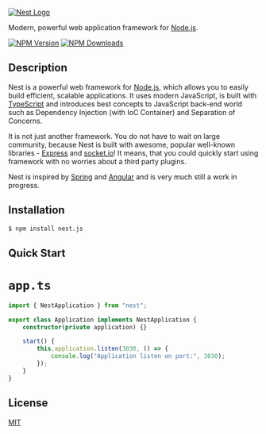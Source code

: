 [![Nest Logo](http://kamilmysliwiec.com/public/nest-logo.png)](http://kamilmysliwiec.com/)

  Modern, powerful web application framework for [Node.js](http://nodejs.org).

  [![NPM Version][npm-image]][npm-url]
  [![NPM Downloads][downloads-image]][downloads-url]

## Description

Nest is a powerful web framework for [Node.js](http://nodejs.org), which allows you to easily build efficient, scalable applications.
It uses modern JavaScript, is built with [TypeScript](http://www.typescriptlang.org) and introduces best concepts to JavaScript back-end world such as Dependency Injection (with IoC Container) and Separation of Concerns.

It is not just another framework. You do not have to wait on large community, because Nest is built with awesome, popular well-known libraries - [Express](https://github.com/expressjs/express) and [socket.io](https://github.com/socketio/socket.io)! It means, that you could quickly start using framework with no worries about a third party plugins.

Nest is inspired by [Spring](https://spring.io) and [Angular](https://angular.io/) and is very much still a work in progress.

## Installation

```bash
$ npm install nest.js
```

## Quick Start

# `app.ts`
```ts
import { NestApplication } from "nest";

export class Application implements NestApplication {
    constructor(private application) {}

    start() {
        this.application.listen(3030, () => {
            console.log("Application listen on port:", 3030);
        });
    }
}
```

## License

  [MIT](LICENSE)

[npm-image]: https://img.shields.io/npm/v/nest.js.svg
[npm-url]: https://npmjs.org/package/nest.js
[downloads-image]: https://img.shields.io/npm/dm/nest.js.svg
[downloads-url]: https://npmjs.org/package/nest.js
